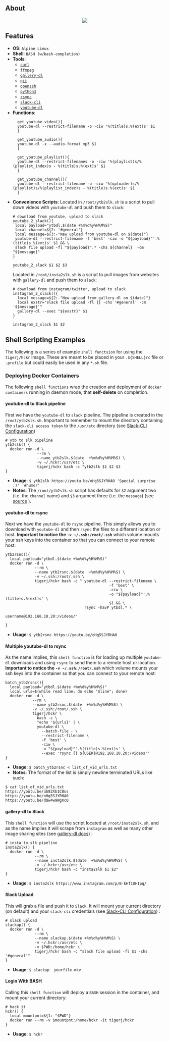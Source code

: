 ## About
<p align="center">
  <img src="https://github.com/RagingTiger/docker-hckr/blob/898669be1849ef6ef1c1379cfb73ee8bd374a7da/.hckrmn.png">
</p>

## Features
  + **OS**: `Alpine Linux`
  + **Shell**: `BASH (w/bash-completion)`
  + **Tools**:
    + [`curl`](https://en.wikipedia.org/wiki/CURL)
    + [`ffmpeg`](https://www.ffmpeg.org/)
    + [`gallery-dl`](https://github.com/mikf/gallery-dl)
    + [`git`](https://en.wikipedia.org/wiki/Git)
    + [`openssh`](https://en.wikipedia.org/wiki/OpenSSH)
    + [`python3`](https://docs.python.org/3/)
    + [`rsync`](https://en.wikipedia.org/wiki/Rsync)
    + [`slack-cli`](https://github.com/rockymadden/slack-cli)
    + [`youtube-dl`](https://ytdl-org.github.io/youtube-dl/index.html)
  + **Functions**:
    ```
      get_youtube_video(){
      youtube-dl --restrict-filename -o -ciw '%(title)s.%(ext)s' $1
      }

      get_youtube_audio(){
      youtube-dl -x --audio-format mp3 $1
      }

      get_youtube_playlist(){
      youtube-dl --restrict-filenames -o -ciw '%(playlist)s/%(playlist_index)s - %(title)s.%(ext)s' $1
      }

      get_youtube_channel(){
      youtube-dl --restrict-filename -o -ciw '%(uploader)s/%(playlist)s/%(playlist_index)s - %(title)s.%(ext)s' $1
      }
    ```
  + **Convenience Scripts**:
    Located in `/root/ytb2slk.sh` is a script to pull down videos with
    `youtube-dl` and push them to `slack`:
    ```
    # download from youtube, upload to slack
    youtube_2_slack(){
     local payload="ytbdl.$(date +%m%d%y%H%M%S)"
     local channel=${2:-'#general'}
     local message=${3:-"New upload from youtube-dl on $(date)"}
     youtube-dl --restrict-filename -f 'best' -ciw -o "${payload}"'.%(title)s.%(ext)s' $1 && \
     slack file upload -fl "${payload}".* -chs ${channel}  -cm "${message}"
    }

    youtube_2_slack $1 $2 $3
    ```
    Located in `/root/insta2slk.sh` is a script to pull images from websites
    with `gallery-dl` and push them to `slack`:
    ```
    # download from instagram/twitter, upload to slack
    instagram_2_slack(){
      local message=${2:-"New upload from gallery-dl on $(date)"}
      local exstr="slack file upload -fl {} -chs '#general' -cm '${message}'"
      gallery-dl --exec "${exstr}" $1
    }

    instagram_2_slack $1 $2
    ```

## Shell Scripting Examples
The following is a series of example `shell functsion` for using the
`tigerj/hckr` image. These are meant to be placed in your `.${SHELL}rc` file or
`.profile` but could easily be used in any `*.sh` file.

### Deploying Docker Containers
The following `shell functions` wrap the creation and deployment of `docker
containers` running in daemon mode, that **self-delete** on completion.

#### youtube-dl to Slack pipeline
First we have the `youtube-dl` to `slack` pipeline. The pipeline is created in
the `/root/ytb2slk.sh`. Important to remember to mount the directory containing
the `slack-cli access token` to the `/usr/etc` directory (see
[Slack-CLI Configuration](https://github.com/rockymadden/slack-cli#configuration))
```
# ytb to slk pipeline
ytb2slk() {
  docker run -d \
              --rm \
              --name ytb2slk.$(date  +%m%d%y%H%M%S) \
              -v ~/.hckr:/usr/etc \
              tigerj/hckr bash -c "ytb2slk $1 $2 $3
}
```
+ **Usage**: `$ ytb2slk https://youtu.be/oHg5SJYRHA0 'Special surprise :)' '#humor'`
+ **Notes**: The `/root/ytb2slk.sh` script has defaults for `$2` argument two
(i.e. the `channel` name) and `$3` argument three (i.e. the `message`) (see
 [source](https://github.com/RagingTiger/docker-hckr/blob/347c6c2d95b756382916a4b7fc38b3aa6bed0412/root/ytb2slk.sh#L4-L5)
).

#### youtube-dl to rsync
Next we have the `youtube-dl` to `rsync` pipeline. This simply allows you to
download with `youtube-dl` and then `rsync` the files to a different location or
host. **Important to notice the `-v ~/.ssh:/root/.ssh`** which volume mounts your
ssh keys into the container so that you can connect to your remote host:
```
ytb2rsnc(){
  local payload="ytbdl.$(date +%m%d%y%H%M%S)"
  docker run -d \
             --rm \
             --name ytb2rsnc.$(date  +%m%d%y%H%M%S) \
             -v ~/.ssh:/root/.ssh \
             tigerj/hckr bash -c " youtube-dl --restrict-filename \
                                              -f 'best' \
                                              -ciw \
                                              -o "${payload}"'.%(title)s.%(ext)s' \
                                              $1 && \
                                   rsync -havP ytbdl.* \
                                          username@192.168.10.20:/videos/"

}
```
+ **Usage**: `$ ytb2rsnc https://youtu.be/oHg5SJYRHA0`

#### Multiple youtube-dl to rsync
As the name implies, this `shell function` is for loading up multiple
`youtube-dl` downloads and using `rsync` to send them to a remote host or
location. **Important to notice the `-v ~/.ssh:/root/.ssh`** which volume mounts
your ssh keys into the container so that you can connect to your remote host:
```
batch_ytb2rsnc(){
  local payload="ytbdl.$(date +%m%d%y%H%M%S)"
  local urls=$(while read line; do echo "$line"; done)
  docker run -d \
            --rm \
            --name ytb2rsnc.$(date  +%m%d%y%H%M%S) \
            -v ~/.ssh:/root/.ssh \
            tigerj/hckr \
              bash -c \
              "echo '${urls}' | \
              youtube-dl \
                --batch-file - \
                --restrict-filename \
                -f 'best' \
                -ciw \
                -o "${payload}"'.%(title)s.%(ext)s' \
                --exec 'rsync {} ${USER}@192.168.10.20:/videos'"
}
```
+ **Usage**: `$ batch_ytb2rsnc < list_of_vid_urls.txt`
+ **Notes**: The format of the list is simply newline terminated URLs like such:
```
$ cat list_of_vid_urls.txt
https://youtu.be/ub82Xb1C8os
https://youtu.be/oHg5SJYRHA0
https://youtu.be/dQw4w9WgXcQ
```

#### gallery-dl to Slack
This `shell function` will use the script located at `/root/insta2slk.sh`, and as
the name implies it will scrape from `instagram` as well as many other image
sharing sites (see [gallery-dl docs](https://github.com/mikf/gallery-dl#gallery-dl))
:
```
# insta to slk pipeline
insta2slk() {
  docker run -d \
             --rm \
             --name insta2slk.$(date  +%m%d%y%H%M%S) \
             -v ~/.hckr:/usr/etc \
             tigerj/hckr bash -c "insta2slk $1 $2"
}
```
+ **Usage**: `$ insta2slk https://www.instagram.com/p/B-kHf1UHIpq/`

#### Slack Upload
This will grab a file and push it to `Slack`. It will mount your current
directory (on default) and your `slack-cli` credentials (see
[Slack-CLI Configuration](https://github.com/rockymadden/slack-cli#configuration))
:
```
# slack upload
slackup() {
  docker run -d \
             --rm \
             --name slackup.$(date +%m%d%y%H%M%S) \
             -v ~/.hckr:/usr/etc \
             -v $PWD:/home/hckr \
             tigerj/hckr bash -c "slack file upload -fl $1 -chs '#general'"
}
```
+ **Usage**: `$ slackup  yourfile.mkv `

#### Login With BASH
Calling this `shell function` will deploy a `BASH` session in the container,
and mount your current directory:
```
# hack it
hckr() {
  local mountpnt=${1:-"$PWD"}
  docker run --rm -v $mountpnt:/home/hckr -it tigerj/hckr
}
```
+ **Usage**: `$ hckr`
